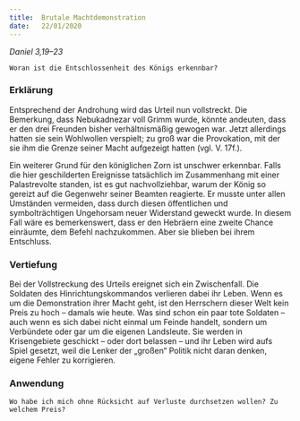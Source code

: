 ```yaml
---
title:  Brutale Machtdemonstration
date:   22/01/2020
---
```


_Daniel 3,19–23_

`Woran ist die Entschlossenheit des Königs erkennbar?`

### Erklärung

Entsprechend der Androhung wird das Urteil nun vollstreckt. Die Bemerkung, dass Nebukadnezar voll Grimm wurde, könnte andeuten, dass er den drei Freunden bisher verhältnismäßig gewogen war. Jetzt allerdings hatten sie sein Wohlwollen verspielt; zu groß war die Provokation, mit der sie ihm die Grenze seiner Macht aufgezeigt hatten (vgl. V. 17f.).

Ein weiterer Grund für den königlichen Zorn ist unschwer erkennbar. Falls die hier geschilderten Ereignisse tatsächlich im Zusammenhang mit einer Palastrevolte standen, ist es gut nachvollziehbar, warum der König so gereizt auf die Gegenwehr seiner Beamten reagierte. Er musste unter allen Umständen vermeiden, dass durch diesen öffentlichen und symbolträchtigen Ungehorsam neuer Widerstand geweckt wurde. In diesem Fall wäre es bemerkenswert, dass er den Hebräern eine zweite Chance einräumte, dem Befehl nachzukommen. Aber sie blieben bei ihrem Entschluss.

### Vertiefung

Bei der Vollstreckung des Urteils ereignet sich ein Zwischenfall. Die Soldaten des Hinrichtungskommandos verlieren dabei ihr Leben. Wenn es um die Demonstration ihrer Macht geht, ist den Herrschern dieser Welt kein Preis zu hoch – damals wie heute. Was sind schon ein paar tote Soldaten – auch wenn es sich dabei nicht einmal um Feinde handelt, sondern um Verbündete oder gar um die eigenen Landsleute. Sie werden in Krisengebiete geschickt – oder dort belassen – und ihr Leben wird aufs Spiel gesetzt, weil die Lenker der „großen“ Politik nicht daran denken, eigene Fehler zu korrigieren.

### Anwendung

`Wo habe ich mich ohne Rücksicht auf Verluste durchsetzen wollen? Zu welchem Preis?`